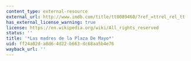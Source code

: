 ```yaml
---
content_type: external-resource
external_url: http://www.imdb.com/title/tt0089460/?ref_=ttrel_rel_tt
has_external_license_warning: true
license: https://en.wikipedia.org/wiki/All_rights_reserved
status: ''
title: '*Las madres de la Plaza De Mayo*'
uid: ff24a02d-a8d6-4d22-b663-dc68aa5b4e76
wayback_url: ''
---
```


